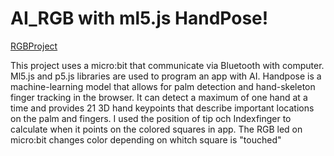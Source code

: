 # AI_RGB with ml5.js HandPose!

[RGBProject](https://user-images.githubusercontent.com/77015337/193020622-09980813-af61-4fd3-a119-6a1aa9e1ed8a.jpg)

This project uses a micro:bit that communicate via Bluetooth with computer. 
Ml5.js and p5.js libraries are used to program an app with AI. 
Handpose is a machine-learning model that allows for palm detection and hand-skeleton finger tracking in the browser. 
It can detect a maximum of one hand at a time and provides 21 3D hand keypoints that describe important locations on the palm and fingers.
I used the position of tip och Indexfinger to calculate when it points on the colored squares in app. 
The RGB led on micro:bit changes color depending on whitch square is "touched"

